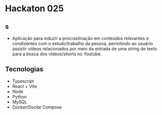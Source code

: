 # Hackaton 025
s
---

- Aplicação para induzir a procrastinação em conteúdos relevantes e condizentes com o estudo/trabalho da pessoa, permitindo ao usuário assistir vídeos relacionados por meio da entrada de uma string de texto para a busca dos vídeos/shorts no Youtube.

## Tecnologias 

- Typescript
- React + Vite
- Node
- Python
- MySQL
- Docker/Docke Compose